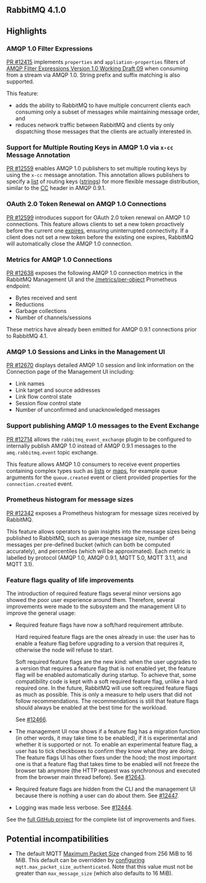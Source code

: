 ## RabbitMQ 4.1.0

## Highlights

### AMQP 1.0 Filter Expressions

[PR #12415](https://github.com/rabbitmq/rabbitmq-server/pull/12415) implements `properties` and `appliation-properties` filters of [AMQP Filter Expressions Version 1.0 Working Draft 09](https://groups.oasis-open.org/higherlogic/ws/public/document?document_id=66227) when consuming from a stream via AMQP 1.0.
String prefix and suffix matching is also supported.

This feature:
* adds the ability to RabbitMQ to have multiple concurrent clients each consuming only a subset of messages while maintaining message order, and
* reduces network traffic between RabbitMQ and clients by only dispatching those messages that the clients are actually interested in.

### Support for Multiple Routing Keys in AMQP 1.0 via `x-cc` Message Annotation
[PR #12559](https://github.com/rabbitmq/rabbitmq-server/pull/12559) enables AMQP 1.0 publishers to set multiple routing keys by using the `x-cc` message annotation.
This annotation allows publishers to specify a [list](https://docs.oasis-open.org/amqp/core/v1.0/os/amqp-core-types-v1.0-os.html#type-list) of routing keys ([strings](https://docs.oasis-open.org/amqp/core/v1.0/os/amqp-core-types-v1.0-os.html#type-string)) for more flexible message distribution, similar to the [CC](https://www.rabbitmq.com/docs/sender-selected) header in AMQP 0.9.1.

### OAuth 2.0 Token Renewal on AMQP 1.0 Connections
[PR #12599](https://github.com/rabbitmq/rabbitmq-server/pull/12599) introduces support for OAuth 2.0 token renewal on AMQP 1.0 connections.
This feature allows clients to set a new token proactively before the current one [expires](/docs/oauth2#token-expiration), ensuring uninterrupted connectivity.
If a client does not set a new token before the existing one expires, RabbitMQ will automatically close the AMQP 1.0 connection.

### Metrics for AMQP 1.0 Connections
[PR #12638](https://github.com/rabbitmq/rabbitmq-server/pull/12638) exposes the following AMQP 1.0 connection metrics in the RabbitMQ Management UI and the [/metrics/per-object](https://www.rabbitmq.com/docs/prometheus#per-object-endpoint) Prometheus endpoint:
* Bytes received and sent
* Reductions
* Garbage collections
* Number of channels/sessions

These metrics have already been emitted for AMQP 0.9.1 connections prior to RabbitMQ 4.1.

### AMQP 1.0 Sessions and Links in the Management UI
[PR #12670](https://github.com/rabbitmq/rabbitmq-server/pull/12670) displays detailed AMQP 1.0 session and link information on the Connection page of the Management UI including:
* Link names
* Link target and source addresses
* Link flow control state
* Session flow control state
* Number of unconfirmed and unacknowledged messages

### Support publishing AMQP 1.0 messages to the Event Exchange
[PR #12714](https://github.com/rabbitmq/rabbitmq-server/pull/12714) allows the `rabbitmq_event_exchange` plugin to be configured to internally publish AMQP 1.0 instead of AMQP 0.9.1 messages to the `amq.rabbitmq.event` topic exchange.

This feature allows AMQP 1.0 consumers to receive event properties containing complex types such as [lists](https://docs.oasis-open.org/amqp/core/v1.0/os/amqp-core-types-v1.0-os.html#type-list) or [maps](https://docs.oasis-open.org/amqp/core/v1.0/os/amqp-core-types-v1.0-os.html#type-map), for example queue arguments for the `queue.created` event or client provided properties for the `connection.created` event.

### Prometheus histogram for message sizes

[PR #12342](https://github.com/rabbitmq/rabbitmq-server/pull/12342) exposes a Prometheus histogram for message sizes received by RabbitMQ.

This feature allows operators to gain insights into the message sizes being published to RabbitMQ, such as average message size, number of messages per pre-defined bucket (which can both be computed accurately), and percentiles (which will be approximated).
Each metric is labelled by protocol (AMQP 1.0, AMQP 0.9.1, MQTT 5.0, MQTT 3.1.1, and MQTT 3.1).

### Feature flags quality of life improvements

The introduction of required feature flags several minor versions ago showed the poor user experience around them. Therefore, several improvements were made to the subsystem and the management UI to improve the general usage:

* Required feature flags have now a soft/hard requirement attribute.

    Hard required feature flags are the ones already in use: the user has to enable a feature flag before upgrading to a version that requires it, otherwise the node will refuse to start.

    Soft required feature flags are the new kind: when the user upgrades to a version that requires a feature flag that is not enabled yet, the feature flag will be enabled automatically during startup. To achieve that, some compatibility code is kept with a soft required feature flag, unlike a hard required one. In the future, RabbitMQ will use soft required feature flags as much as possible. This is only a measure to help users that did not follow recommendations. The recommendations is still that feature flags should always be enabled at the best time for the workload.

    See [#12466](https://github.com/rabbitmq/rabbitmq-server/pull/12466).

* The management UI now shows if a feature flag has a migration function (in other words, it may take time to be enabled), if it is experimental and whether it is supported or not. To enable an experimental feature flag, a user has to tick checkboxes to confirm they know what they are doing. The feature flags UI has other fixes under the hood; the most important one is that a feature flag that takes time to be enabled will not freeze the browser tab anymore (the HTTP request was synchronous and executed from the browser main thread before). See [#12643](https://github.com/rabbitmq/rabbitmq-server/pull/12643).

* Required feature flags are hidden from the CLI and the management UI because there is nothing a user can do about them. See [#12447](https://github.com/rabbitmq/rabbitmq-server/pull/12447).

* Logging was made less verbose. See [#12444](https://github.com/rabbitmq/rabbitmq-server/pull/12444).

See the [full GitHub project](https://github.com/orgs/rabbitmq/projects/4/views/1) for the complete list of improvements and fixes.

## Potential incompatibilities

* The default MQTT [Maximum Packet Size](https://docs.oasis-open.org/mqtt/mqtt/v5.0/os/mqtt-v5.0-os.html#_Toc3901086) changed from 256 MiB to 16 MiB. This default can be overridden by [configuring](https://www.rabbitmq.com/docs/configure#config-file) `mqtt.max_packet_size_authenticated`. Note that this value must not be greater than `max_message_size` (which also defaults to 16 MiB).
